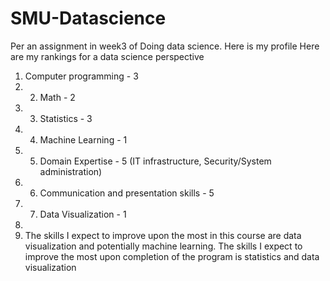 # SMU-Datascience
Per an assignment in week3 of Doing data science. Here is my profile
Here are my rankings for a data science perspective
1. Computer programming - 3 
2. 2. Math - 2 
3. 3. Statistics - 3 
4. 4. Machine Learning - 1 
5. 5. Domain Expertise - 5 (IT infrastructure, Security/System administration) 
6. 6. Communication and presentation skills - 5 
7. 7. Data Visualization - 1
8. 
9. The skills I expect to improve upon the most in this course are data visualization and potentially machine learning. The skills I expect to improve the most upon completion of the program is statistics and data visualization
